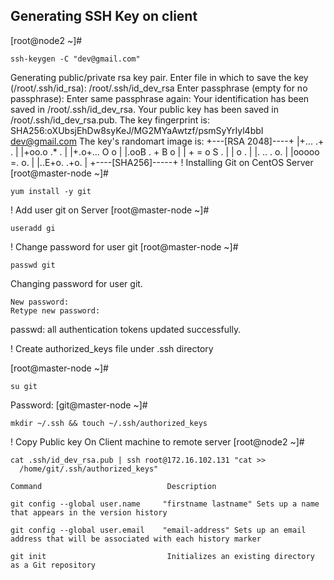 ## Generating SSH Key on client
[root@node2 ~]# 
```
ssh-keygen -C "dev@gmail.com"
```
Generating public/private rsa key pair.
Enter file in which to save the key (/root/.ssh/id_rsa): /root/.ssh/id_dev_rsa
Enter passphrase (empty for no passphrase):
Enter same passphrase again:
Your identification has been saved in /root/.ssh/id_dev_rsa.
Your public key has been saved in /root/.ssh/id_dev_rsa.pub.
The key fingerprint is:
SHA256:oXUbsjEhDw8syKeJ/MG2MYaAwtzf/psmSyYrIyl4bbI dev@gmail.com
The key's randomart image is:
+---[RSA 2048]----+
|+... .+ .        |
|+oo.o .* .       |
|+.o+... O o      |
|.ooB . + B o     |
|  + = o S .      |
|   o   .         |
|. .. . o.        |
|ooooo =. o.      |
|..E+o. .+o.      |
+----[SHA256]-----+
! Installing Git on CentOS Server
 [root@master-node ~]#
```
yum install -y git
```
! Add user git on Server
[root@master-node ~]# 
```
useradd gi
```
 ! Change password for user git
[root@master-node ~]# 
```
passwd git
```
Changing password for user git.
```
New password:
Retype new password:
```
passwd: all authentication tokens updated successfully.

! Create authorized_keys file under .ssh directory


[root@master-node ~]# 
```
su git
```
Password:
[git@master-node ~]# 
```
mkdir ~/.ssh && touch ~/.ssh/authorized_keys
```

! Copy Public key On Client machine to remote server
[root@node2 ~]# 
```
cat .ssh/id_dev_rsa.pub | ssh root@172.16.102.131 "cat >>
  /home/git/.ssh/authorized_keys"
```  
```
Command                            Description

git config --global user.name     "firstname lastname" Sets up a name that appears in the version history

git config --global user.email    "email-address" Sets up an email address that will be associated with each history marker

git init                           Initializes an existing directory as a Git repository
```
